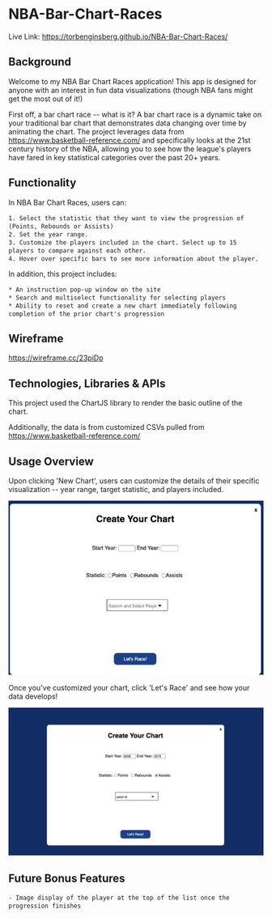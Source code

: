 # NBA-Bar-Chart-Races

Live Link: https://torbenginsberg.github.io/NBA-Bar-Chart-Races/

## Background

Welcome to my NBA Bar Chart Races application! This app is designed for anyone with an interest in fun data visualizations (though NBA fans might get the most out of it!)

First off, a bar chart race -- what is it? A bar chart race is a dynamic take on your traditional bar chart that demonstrates data changing over time by animating the chart. The project leverages data from https://www.basketball-reference.com/ and specifically looks at the 21st century history of the NBA, allowing you to see how the league's players have fared in key statistical categories over the past 20+ years.

## Functionality

In NBA Bar Chart Races, users can:

    1. Select the statistic that they want to view the progression of (Points, Rebounds or Assists)
    2. Set the year range.
    3. Customize the players included in the chart. Select up to 15 players to compare against each other.
    4. Hover over specific bars to see more information about the player.

In addition, this project includes:

    * An instruction pop-up window on the site
    * Search and multiselect functionality for selecting players
    * Ability to reset and create a new chart immediately following completion of the prior chart's progression

## Wireframe

https://wireframe.cc/23piDp

## Technologies, Libraries & APIs

This project used the ChartJS library to render the basic outline of the chart.

Additionally, the data is from customized CSVs pulled from https://www.basketball-reference.com/

## Usage Overview

Upon clicking 'New Chart', users can customize the details of their specific visualization -- year range, target statistic, and players included.

![CreateChart](create_chart.gif)

Once you've customized your chart, click 'Let's Race' and see how your data develops!

![ChartRace](chart_race.gif)

## Future Bonus Features

    - Image display of the player at the top of the list once the progression finishes

